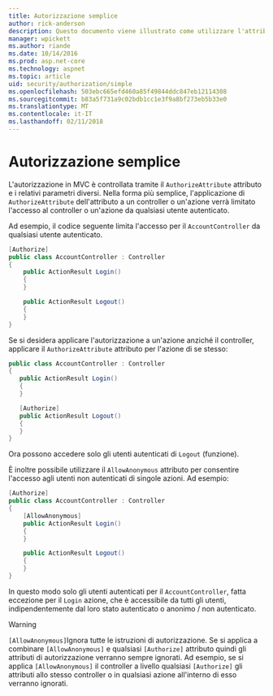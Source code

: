 ```yaml
---
title: Autorizzazione semplice
author: rick-anderson
description: Questo documento viene illustrato come utilizzare l'attributo Authorize per limitare l'accesso alle azioni e i controller di ASP.NET Core.
manager: wpickett
ms.author: riande
ms.date: 10/14/2016
ms.prod: asp.net-core
ms.technology: aspnet
ms.topic: article
uid: security/authorization/simple
ms.openlocfilehash: 503ebc665efd460a85f49844ddc847eb12114308
ms.sourcegitcommit: b83a5f731a9c02bdb1cc1e3f9a8bf273eb5b33e0
ms.translationtype: MT
ms.contentlocale: it-IT
ms.lasthandoff: 02/11/2018
---
```

# <a name="simple-authorization"></a>Autorizzazione semplice

<a name="security-authorization-simple"></a>

L'autorizzazione in MVC è controllata tramite il `AuthorizeAttribute` attributo e i relativi parametri diversi. Nella forma più semplice, l'applicazione di `AuthorizeAttribute` dell'attributo a un controller o un'azione verrà limitato l'accesso al controller o un'azione da qualsiasi utente autenticato.

Ad esempio, il codice seguente limita l'accesso per il `AccountController` da qualsiasi utente autenticato.

```csharp
[Authorize]
public class AccountController : Controller
{
    public ActionResult Login()
    {
    }

    public ActionResult Logout()
    {
    }
}
```

Se si desidera applicare l'autorizzazione a un'azione anziché il controller, applicare il `AuthorizeAttribute` attributo per l'azione di se stesso:

```csharp
public class AccountController : Controller
{
   public ActionResult Login()
   {
   }

   [Authorize]
   public ActionResult Logout()
   {
   }
}
```

Ora possono accedere solo gli utenti autenticati di `Logout` (funzione).

È inoltre possibile utilizzare il `AllowAnonymous` attributo per consentire l'accesso agli utenti non autenticati di singole azioni. Ad esempio:

```csharp
[Authorize]
public class AccountController : Controller
{
    [AllowAnonymous]
    public ActionResult Login()
    {
    }

    public ActionResult Logout()
    {
    }
}
```

In questo modo solo gli utenti autenticati per il `AccountController`, fatta eccezione per il `Login` azione, che è accessibile da tutti gli utenti, indipendentemente dal loro stato autenticato o anonimo / non autenticato.

>[!WARNING]
> `[AllowAnonymous]`Ignora tutte le istruzioni di autorizzazione. Se si applica a combinare `[AllowAnonymous]` e qualsiasi `[Authorize]` attributo quindi gli attributi di autorizzazione verranno sempre ignorati. Ad esempio, se si applica `[AllowAnonymous]` il controller a livello qualsiasi `[Authorize]` gli attributi allo stesso controller o in qualsiasi azione all'interno di esso verranno ignorati.
